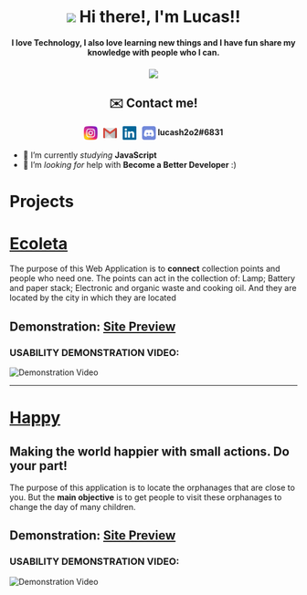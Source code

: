 <h1 align="center"><img src="https://media.giphy.com/media/hvRJCLFzcasrR4ia7z/giphy.gif" width="32px"> Hi there!, I'm Lucas!!</h1>

<h4 align="center" >I love Technology, I also love learning new things and I have fun share my knowledge with people who I can.</h4>

<p align="center">  
  <a href="https://github.com/anuraghazra/github-readme-stats">
    <img align="center" src="https://github-readme-stats.vercel.app/api/top-langs/?username=Lucas-Henrique-Lopes-Costa&layout=compact" />
  </a>
</p>

<h2 align="center" >✉️ Contact me!</h2>
<h4 align="center" > 
  <a href="https://www.instagram.com/lucas_henrique_lopes_costa_/"><img align="center" width="24px" src="Instagram_Icon.svg"></a>
  <span>&nbsp;</span>
  <a href="mailto:lucass20586@gmail.com"><img align="center" width="24px" src="Mail_Icon.png"></a>
  <span>&nbsp;</span>
  <a href="https://www.linkedin.com/in/lucas-henrique-b034a01a2/"><img align="center" width="24px" src="Linkedin_Icon.svg"></a>
  <span>&nbsp;</span>
  <img align="center" width="24px" src="Discord_Icon.svg"> lucash2o2#6831
</h4>

- 🔭 I’m currently _studying_ **JavaScript**
- 🤔 I’m _looking for_ help with **Become a Better Developer** :)

# Projects

# [Ecoleta](https://github.com/Lucas-Henrique-Lopes-Costa/Ecoleta#ecoleta)
The purpose of this Web Application is to **connect** collection points and people who need one.
The points can act in the collection of: Lamp; Battery and paper stack; Electronic and organic waste and cooking oil. And they are located by the city in which they are located

## Demonstration: <a href="https://lucas-henrique-lopes-costa.github.io/Ecoleta/" target="_blank">Site Preview</a>
### USABILITY DEMONSTRATION VIDEO: 
![Demonstration Video](https://github.com/Lucas-Henrique-Lopes-Costa/Ecoleta/blob/master/Ecoleta.gif?raw=true)

---

# [Happy](https://github.com/Lucas-Henrique-Lopes-Costa/Happy#happy)
## Making the world happier with small actions. Do your part!

The purpose of this application is to locate the orphanages that are close to you. But the **main objective** is to get people to visit these orphanages to change the day of many children.

## Demonstration: <a href="https://lucas-henrique-lopes-costa.github.io/Happy/" target="_blank">Site Preview</a>
### USABILITY DEMONSTRATION VIDEO: 
![Demonstration Video](https://github.com/Lucas-Henrique-Lopes-Costa/Happy/blob/master/Happy.gif?raw=true)
